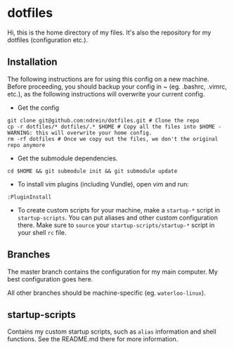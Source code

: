 # dotfiles

Hi, this is the home directory of my files.  It's also the repository for my dotfiles (configuration etc.).

## Installation

The following instructions are for using this config on a new machine.  Before proceeding, you should backup your config in ~ (eg. .bashrc, .vimrc, etc.), as the following instructions will overwrite your current config.

*  Get the config
```shell
git clone git@github.com:ndrein/dotfiles.git # Clone the repo
cp -r dotfiles/* dotfiles/.* $HOME # Copy all the files into $HOME - WARNING: this will overwrite your home config.
rm -rf dotfiles # Once we copy out the files, we don't the original repo anymore
```
*  Get the submodule dependencies.
```shell
cd $HOME && git submodule init && git submodule update
```
*  To install vim plugins (including Vundle), open vim and run:
```vim
:PluginInstall
```
*  To create custom scripts for your machine, make a `startup-*` script in `startup-scripts`.  You can put aliases and other custom configuration there.  Make sure to `source` your `startup-scripts/startup-*` script in your shell `rc` file.


## Branches

The master branch contains the configuration for my main computer.  My best configuration goes here.

All other branches should be machine-specific (eg. `waterloo-linux`).


## startup-scripts

Contains my custom startup scripts, such as `alias` information and shell functions.  See the README.md there for more information.
